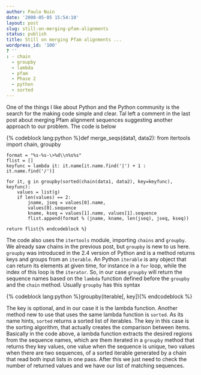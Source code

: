 ```yaml
---
author: Paulo Nuin
date: '2008-05-05 15:54:10'
layout: post
slug: still-on-merging-pfam-alignments
status: publish
title: Still on merging Pfam alignments ...
wordpress_id: '100'
? ''
: - chain
  - groupby
  - lambda
  - pfam
  - Phase 2
  - python
  - sorted
---
```


One of the things I like about Python and the Python community is the
search for the making code simple and clear. Tal left a comment in the
last post about merging Pfam alignment sequences suggesting another
approach to our problem. The code is below 

{% codeblock lang:python %}def merge_seqs(data1, data2): 
	from itertools import chain, groupby 
	
	format = "%s-%s-\>%d\\n%s%s" 
	flist = [] 
	keyfunc = lambda it: it.name[it.name.find('|') + 1 : it.name.find('/')] 
	
	for it, g in groupby(sorted(chain(data1, data2), key=keyfunc), keyfunc): 
		values = list(g) 
		if len(values) == 2: 
			jname, jseq = values[0].name,
			values[0].sequence 
			kname, kseq = values[1].name, values[1].sequence
			flist.append(format % (jname, kname, len(jseq), jseq, kseq)) 

	return flist{% endcodeblock %} 


The code also uses the `itertools` module, importing
`chains` and `groupby`. We already saw chains in the previous post, but
`groupby` is new to us here. `groupby` was introduced in the 2.4 version
of Python and is a method returns keys and groups from an `iterable`. An
Python `iterable` is any object that can return its elements at given
time, for instance in a `for` loop, while the index of this loop is the
`iterator`. So, in our case `groupby` will return the sequence names
based on the `lambda` function defined before the `groupby` and the
`chain` method. Usually `groupby` has this syntax 

{% codeblock lang:python %}groupby(iterable[, key]){% endcodeblock %} 

The key is
optional, and in our case it is the lambda function. Another method new
to use that uses the same lambda function is `sorted`. As its name
hints, `sorted` returns a sorted list of iterables. The key in this case
is the sorting algorithm, that actually creates the comparison between
items. Basically in the code above, a lambda function extracts the
desired regions from the sequence names, which are them iterated in a
`groupby` method that returns they key values, one value when the sequence
is unique, two values when there are two sequences, of a sorted iterable
generated by a chain that read both input lists in one pass. After this
we just need to check the number of returned values and we have our list
of matching sequences.
